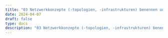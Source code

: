 ```yaml
---
title: "03 Netzwerkkonzepte (-topologien, -infrastrukturen) benennen und charakterisieren"
date: 2024-04-07
draft: false
type: docs
description: "03 Netzwerkkonzepte (-topologien, -infrastrukturen) benennen und charakterisieren description"
---
```


